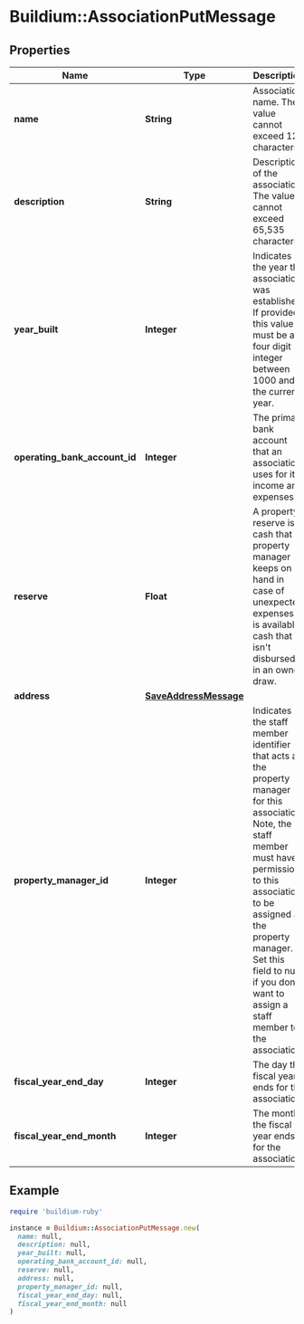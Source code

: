 # Buildium::AssociationPutMessage

## Properties

| Name | Type | Description | Notes |
| ---- | ---- | ----------- | ----- |
| **name** | **String** | Association name. The value cannot exceed 127 characters. |  |
| **description** | **String** | Description of the association. The value cannot exceed 65,535 characters. | [optional] |
| **year_built** | **Integer** | Indicates the year the association was established. If provided this value must be a four digit integer between 1000 and the current year. | [optional] |
| **operating_bank_account_id** | **Integer** | The primary bank account that an association uses for its income and expenses. |  |
| **reserve** | **Float** | A property reserve is cash that a property manager keeps on hand in case of unexpected expenses. It is available cash that isn&#39;t disbursed in an owner draw. | [optional] |
| **address** | [**SaveAddressMessage**](SaveAddressMessage.md) |  |  |
| **property_manager_id** | **Integer** | Indicates the staff member identifier that acts as the property manager for this association. Note, the staff member must have permissions to this association to be assigned as the property manager.  Set this field to null if you don&#39;t want to assign a staff member to the association. | [optional] |
| **fiscal_year_end_day** | **Integer** | The day the fiscal year ends for the association. |  |
| **fiscal_year_end_month** | **Integer** | The month the fiscal year ends for the association. |  |

## Example

```ruby
require 'buildium-ruby'

instance = Buildium::AssociationPutMessage.new(
  name: null,
  description: null,
  year_built: null,
  operating_bank_account_id: null,
  reserve: null,
  address: null,
  property_manager_id: null,
  fiscal_year_end_day: null,
  fiscal_year_end_month: null
)
```


